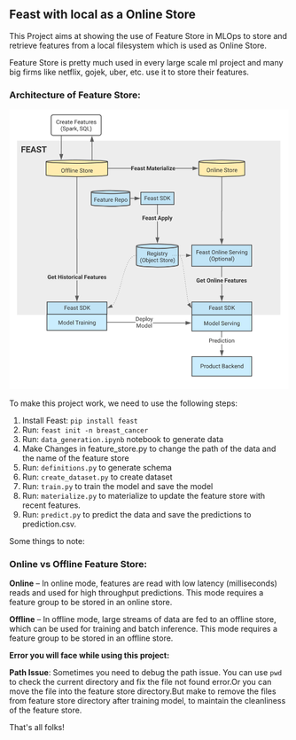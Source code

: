 ## Feast with local as a Online Store

This Project aims at showing the use of Feature Store in MLOps to store and retrieve features from a local filesystem which is used as Online Store.

Feature Store is pretty much used in every large scale ml project and many big firms like netflix, gojek, uber, etc. use it to store their features.

### Architecture of Feature Store:

![](https://raw.githubusercontent.com/DARK-art108/Feast-Feature-Store/main/utils/feast.png)

To make this project work, we need to use the following steps:

1. Install Feast: `pip install feast`
2. Run: `feast init -n breast_cancer`
3. Run: `data_generation.ipynb` notebook to generate data
4. Make Changes in feature_store.py to change the path of the data and the name of the feature store
5. Run: `definitions.py` to generate schema
6. Run: `create_dataset.py` to create dataset
7. Run: `train.py` to train the model and save the model
8. Run: `materialize.py` to materialize to update the feature store with recent features.
9. Run: `predict.py` to predict the data and save the predictions to prediction.csv.

Some things to note:

### Online vs Offline Feature Store:

**Online** – In online mode, features are read with low latency (milliseconds) reads and used for high throughput predictions. This mode requires a feature group to be stored in an online store. 

**Offline** – In offline mode, large streams of data are fed to an offline store, which can be used for training and batch inference. This mode requires a feature group to be stored in an offline store.

**Error you will face while using this project:**

**Path Issue**: Sometimes you need to debug the path issue. You can use `pwd` to check the current directory and fix the file not found error.Or you can move the file into the feature store directory.But make to remove the files from feature store directory after training model, to maintain the cleanliness of the feature store.

That's all folks!



